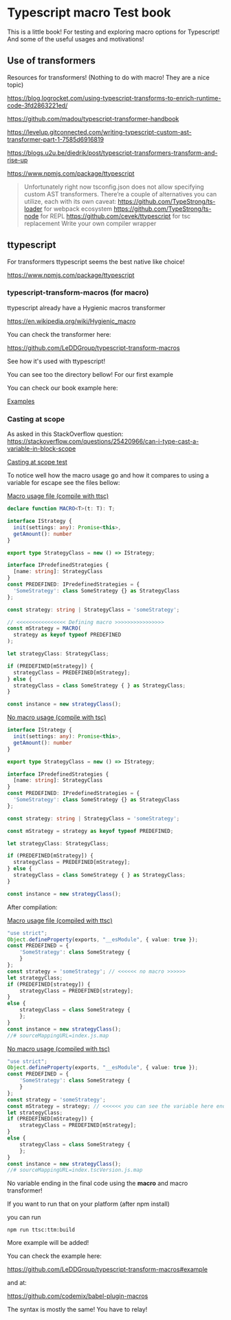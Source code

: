 # Typescript macro Test book

This is a little book! For testing and exploring macro options for Typescript! And some of the useful usages and motivations!

## Use of transformers

Resources for transformers! (Nothing to do with macro! They are a nice topic)

https://blog.logrocket.com/using-typescript-transforms-to-enrich-runtime-code-3fd2863221ed/

https://github.com/madou/typescript-transformer-handbook

https://levelup.gitconnected.com/writing-typescript-custom-ast-transformer-part-1-7585d6916819

https://blogs.u2u.be/diedrik/post/typescript-transformers-transform-and-rise-up

https://www.npmjs.com/package/ttypescript

> Unfortunately right now tsconfig.json does not allow specifying custom AST transformers.
> There’re a couple of alternatives you can utilize, each with its own caveat:
> https://github.com/TypeStrong/ts-loader for webpack ecosystem
https://github.com/TypeStrong/ts-node for REPL
https://github.com/cevek/ttypescript for tsc replacement
Write your own compiler wrapper

## ttypescript

For transformers ttypescript seems the best native like choice!

https://www.npmjs.com/package/ttypescript

### typescript-transform-macros (for macro)

ttypescript already have a Hygienic macros transformer

https://en.wikipedia.org/wiki/Hygienic_macro

You can check the transformer here:

https://github.com/LeDDGroup/typescript-transform-macros

See how it's used with ttypescript!

You can see too the directory bellow! For our first example

You can check our book example here:

[Examples](./ttypescriptTransformer/typescript-transform-macros/)

### Casting at scope

As asked in this StackOverflow question: https://stackoverflow.com/questions/25420966/can-i-type-cast-a-variable-in-block-scope

[Casting at scope test](./ttypescriptTransformer/typescript-transform-macros/src/castingAtScope)

To notice well how the macro usage go and how it compares to using a variable for escape see the files bellow:

[Macro usage file (compile with ttsc)](./ttypescriptTransformer/typescript-transform-macros/src/castingAtScope/index.ts)

```ts
declare function MACRO<T>(t: T): T;

interface IStrategy {
  init(settings: any): Promise<this>,
  getAmount(): number
}

export type StrategyClass = new () => IStrategy;

interface IPredefinedStrategies {
  [name: string]: StrategyClass
}
const PREDEFINED: IPredefinedStrategies = {
  'SomeStrategy': class SomeStrategy {} as StrategyClass
};

const strategy: string | StrategyClass = 'someStrategy';

// <<<<<<<<<<<<<<<< Defining macro >>>>>>>>>>>>>>>>
const mStrategy = MACRO(
  strategy as keyof typeof PREDEFINED
);

let strategyClass: StrategyClass;

if (PREDEFINED[mStrategy]) {
  strategyClass = PREDEFINED[mStrategy];
} else {
  strategyClass = class SomeStrategy { } as StrategyClass;
}

const instance = new strategyClass();
```

[No macro usage (compile with tsc)](./ttypescriptTransformer/typescript-transform-macros/src/castingAtScope/index.tscVersion.ts)

```ts
interface IStrategy {
  init(settings: any): Promise<this>,
  getAmount(): number
}

export type StrategyClass = new () => IStrategy;

interface IPredefinedStrategies {
  [name: string]: StrategyClass
}
const PREDEFINED: IPredefinedStrategies = {
  'SomeStrategy': class SomeStrategy {} as StrategyClass
};

const strategy: string | StrategyClass = 'someStrategy';

const mStrategy = strategy as keyof typeof PREDEFINED;

let strategyClass: StrategyClass;

if (PREDEFINED[mStrategy]) {
  strategyClass = PREDEFINED[mStrategy];
} else {
  strategyClass = class SomeStrategy { } as StrategyClass;
}

const instance = new strategyClass();
```

After compilation:

[Macro usage file (compiled with ttsc)](./ttypescriptTransformer/typescript-transform-macros/dist/castingAtScope/index.js)

```ts
"use strict";
Object.defineProperty(exports, "__esModule", { value: true });
const PREDEFINED = {
    'SomeStrategy': class SomeStrategy {
    }
};
const strategy = 'someStrategy'; // <<<<<< no macro >>>>>>
let strategyClass;
if (PREDEFINED[strategy]) {
    strategyClass = PREDEFINED[strategy];
}
else {
    strategyClass = class SomeStrategy {
    };
}
const instance = new strategyClass();
//# sourceMappingURL=index.js.map
```

[No macro usage (compiled with tsc)](./ttypescriptTransformer/typescript-transform-macros/dist/castingAtScope/index.tscVersion.js)

```ts
"use strict";
Object.defineProperty(exports, "__esModule", { value: true });
const PREDEFINED = {
    'SomeStrategy': class SomeStrategy {
    }
};
const strategy = 'someStrategy';
const mStrategy = strategy; // <<<<<< you can see the variable here ending in final code >>>>>>
let strategyClass;
if (PREDEFINED[mStrategy]) {
    strategyClass = PREDEFINED[mStrategy];
}
else {
    strategyClass = class SomeStrategy {
    };
}
const instance = new strategyClass();
//# sourceMappingURL=index.tscVersion.js.map
```

No variable ending in the final code using the **macro** and macro transformer!

If you want to run that on your platform (after npm install)

you can run

```
npm run ttsc:ttm:build
```

More example will be added!

You can check the example here:

https://github.com/LeDDGroup/typescript-transform-macros#example

and at:

https://github.com/codemix/babel-plugin-macros

The syntax is mostly the same! You have to relay!
